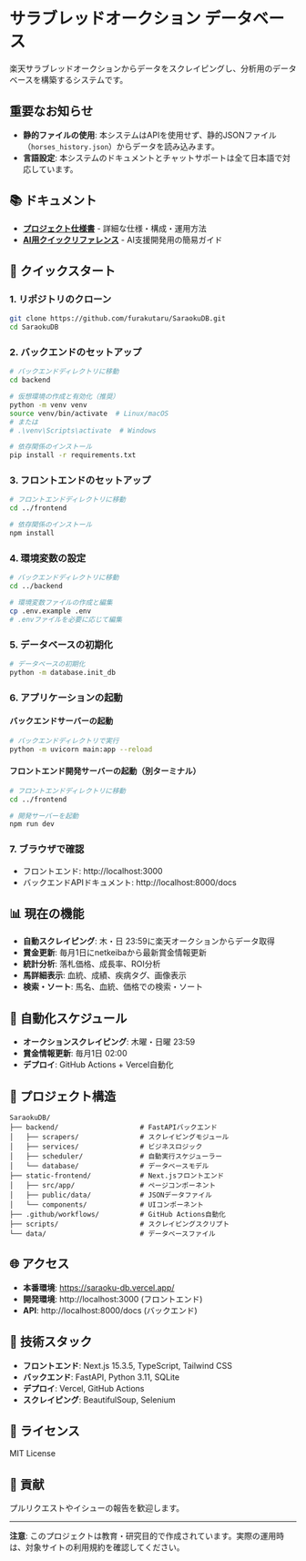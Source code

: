 # サラブレッドオークション データベース

楽天サラブレッドオークションからデータをスクレイピングし、分析用のデータベースを構築するシステムです。

## 重要なお知らせ

- **静的ファイルの使用**: 本システムはAPIを使用せず、静的JSONファイル（`horses_history.json`）からデータを読み込みます。
- **言語設定**: 本システムのドキュメントとチャットサポートは全て日本語で対応しています。

## 📚 ドキュメント

- **[プロジェクト仕様書](PROJECT_SPEC.md)** - 詳細な仕様・構成・運用方法
- **[AI用クイックリファレンス](AI_REFERENCE.md)** - AI支援開発用の簡易ガイド

## 🚀 クイックスタート

### 1. リポジトリのクローン

```bash
git clone https://github.com/furakutaru/SaraokuDB.git
cd SaraokuDB
```

### 2. バックエンドのセットアップ

```bash
# バックエンドディレクトリに移動
cd backend

# 仮想環境の作成と有効化（推奨）
python -m venv venv
source venv/bin/activate  # Linux/macOS
# または
# .\venv\Scripts\activate  # Windows

# 依存関係のインストール
pip install -r requirements.txt
```

### 3. フロントエンドのセットアップ

```bash
# フロントエンドディレクトリに移動
cd ../frontend

# 依存関係のインストール
npm install
```

### 4. 環境変数の設定

```bash
# バックエンドディレクトリに移動
cd ../backend

# 環境変数ファイルの作成と編集
cp .env.example .env
# .envファイルを必要に応じて編集
```

### 5. データベースの初期化

```bash
# データベースの初期化
python -m database.init_db
```

### 6. アプリケーションの起動

#### バックエンドサーバーの起動

```bash
# バックエンドディレクトリで実行
python -m uvicorn main:app --reload
```

#### フロントエンド開発サーバーの起動（別ターミナル）

```bash
# フロントエンドディレクトリに移動
cd ../frontend

# 開発サーバーを起動
npm run dev
```

### 7. ブラウザで確認

- フロントエンド: http://localhost:3000
- バックエンドAPIドキュメント: http://localhost:8000/docs

## 📊 現在の機能

- **自動スクレイピング**: 木・日 23:59に楽天オークションからデータ取得
- **賞金更新**: 毎月1日にnetkeibaから最新賞金情報更新
- **統計分析**: 落札価格、成長率、ROI分析
- **馬詳細表示**: 血統、成績、疾病タグ、画像表示
- **検索・ソート**: 馬名、血統、価格での検索・ソート

## 🔄 自動化スケジュール

- **オークションスクレイピング**: 木曜・日曜 23:59
- **賞金情報更新**: 毎月1日 02:00
- **デプロイ**: GitHub Actions + Vercel自動化

## 📁 プロジェクト構造

```
SaraokuDB/
├── backend/                    # FastAPIバックエンド
│   ├── scrapers/               # スクレイピングモジュール
│   ├── services/               # ビジネスロジック
│   ├── scheduler/              # 自動実行スケジューラー
│   └── database/               # データベースモデル
├── static-frontend/            # Next.jsフロントエンド
│   ├── src/app/                # ページコンポーネント
│   ├── public/data/            # JSONデータファイル
│   └── components/             # UIコンポーネント
├── .github/workflows/          # GitHub Actions自動化
├── scripts/                    # スクレイピングスクリプト
└── data/                       # データベースファイル
```

## 🌐 アクセス

- **本番環境**: https://saraoku-db.vercel.app/
- **開発環境**: http://localhost:3000 (フロントエンド)
- **API**: http://localhost:8000/docs (バックエンド)

## 🔧 技術スタック

- **フロントエンド**: Next.js 15.3.5, TypeScript, Tailwind CSS
- **バックエンド**: FastAPI, Python 3.11, SQLite
- **デプロイ**: Vercel, GitHub Actions
- **スクレイピング**: BeautifulSoup, Selenium

## 📝 ライセンス

MIT License

## 🤝 貢献

プルリクエストやイシューの報告を歓迎します。

---

**注意**: このプロジェクトは教育・研究目的で作成されています。実際の運用時は、対象サイトの利用規約を確認してください。 